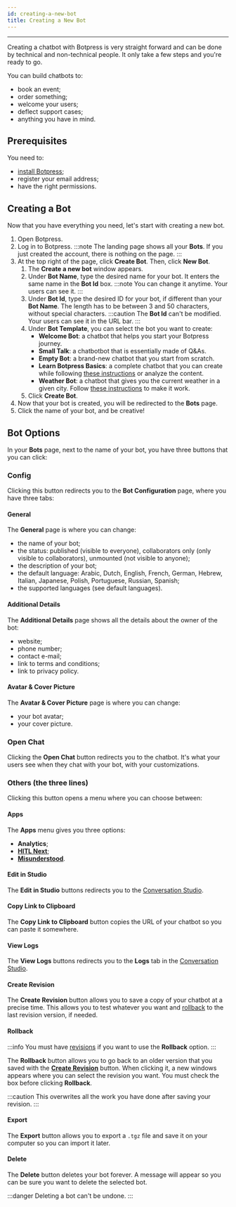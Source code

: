 ```yaml
---
id: creating-a-new-bot
title: Creating a New Bot
---
```


--------------------

Creating a chatbot with Botpress is very straight forward and can be done by technical and non-technical people. It only take a few steps and you're ready to go.

You can build chatbots to:
- book an event;
- order something;
- welcome your users;
- deflect support cases;
- anything you have in mind. 

## Prerequisites

You need to:
- [install Botpress](/overview/quickstart/installation);
- register your email address;
- have the right permissions.

## Creating a Bot

Now that you have everything you need, let's start with creating a new bot.

1. Open Botpress.
1. Log in to Botpress.
:::note
The landing page shows all your **Bots**. If you just created the account, there is nothing on the page.
:::
1. At the top right of the page, click **Create Bot**. Then, click **New Bot**.
    1. The **Create a new bot** window appears.
    1. Under **Bot Name**, type the desired name for your bot. It enters the same name in the **Bot Id** box.
    :::note
    You can change it anytime. Your users can see it. 
    :::
    1. Under **Bot Id**, type the desired ID for your bot, if different than your **Bot Name**. The length has to be between 3 and 50 characters, without special characters.
    :::caution
    The **Bot Id** can't be modified. Your users can see it in the URL bar.
    :::
    1. Under **Bot Template**, you can select the bot you want to create:
        - **Welcome Bot**: a chatbot that helps you start your Botpress journey.
        - **Small Talk**: a chatbotbot that is essentially made of Q&As.
        - **Empty Bot**: a brand-new chatbot that you start from scratch.
        - **Learn Botpress Basics**: a complete chatbot that you can create while following [these instructions](https://botpress.com/mars-rover-tutorials) or analyze the content.
        - **Weather Bot**: a chatbot that gives you the current weather in a given city. Follow [these instructions](https://github.com/botpress/botpress/tree/master/modules/examples#weatherbot) to make it work.
    1. Click **Create Bot**.
1. Now that your bot is created, you will be redirected to the **Bots** page.
1. Click the name of your bot, and be creative!

## Bot Options

In your **Bots** page, next to the name of your bot, you have three buttons that you can click:

### Config

Clicking this button redirects you to the **Bot Configuration** page, where you have three tabs:

#### General

The **General** page is where you can change:

- the name of your bot;
- the status: published (visible to everyone), collaborators only (only visible to collaborators), unmounted (not visible to anyone);
- the description of your bot;
- the default language:  Arabic, Dutch, English, French, German, Hebrew, Italian, Japanese, Polish, Portuguese, Russian, Spanish;
- the supported languages (see default languages).

#### Additional Details

The **Additional Details** page shows all the details about the owner of the bot:

- website;
- phone number;
- contact e-mail;
- link to terms and conditions;
- link to privacy policy.

#### Avatar & Cover Picture

The **Avatar & Cover Picture** page is where you can change:

- your bot avatar;
- your cover picture.

### Open Chat

Clicking the **Open Chat** button redirects you to the chatbot. It's what your users see when they chat with your bot, with your customizations.

### Others (the three lines)

Clicking this button opens a menu where you can choose between:

#### Apps

The **Apps** menu gives you three options:

- **Analytics**;
- **[HITL Next](/chatbot-management/agent-handover/human-in-the-loop/hitlnext)**;
- **[Misunderstood](/chatbot-management/language-understanding/misunderstood)**.

#### Edit in Studio

The **Edit in Studio** buttons redirects you to the [Conversation Studio](/overview/quickstart/conversation-studio).

#### Copy Link to Clipboard

The **Copy Link to Clipboard** button copies the URL of your chatbot so you can paste it somewhere.

#### View Logs

The **View Logs** buttons redirects you to the **Logs** tab in the [Conversation Studio](/overview/quickstart/conversation-studio).

#### Create Revision

The **Create Revision** button allows you to save a copy of your chatbot at a precise time. This allows you to test whatever you want and [rollback](#rollback) to the last revision version, if needed.

#### Rollback

:::info
You must have [revisions](#create-revision) if you want to use the **Rollback** option.
:::

The **Rollback** button allows you to go back to an older version that you saved with the **[Create Revision](#create-revision)** button. When clicking it, a new windows appears where you can select the revision you want. You must check the box before clicking **Rollback**.

:::caution
This overwrites all the work you have done after saving your revision.
:::

#### Export

The **Export** button allows you to export a `.tgz` file and save it on your computer so you can import it later.

#### Delete

The **Delete** button deletes your bot forever. A message will appear so you can be sure you want to delete the selected bot.

:::danger
Deleting a bot can't be undone.
:::